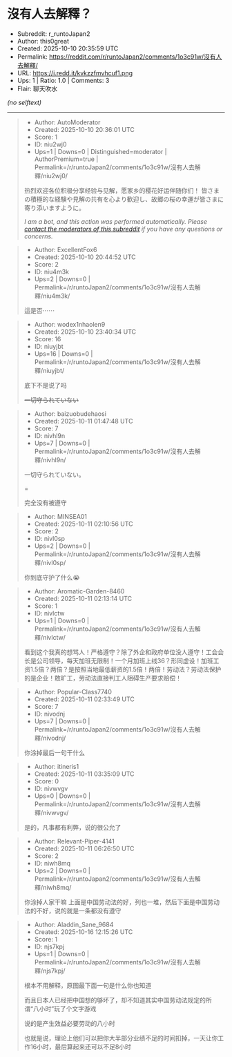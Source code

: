 # 沒有人去解釋？

- Subreddit: r_runtoJapan2
- Author: this0great
- Created: 2025-10-10 20:35:59 UTC
- Permalink: https://reddit.com/r/runtoJapan2/comments/1o3c91w/沒有人去解釋/
- URL: https://i.redd.it/kvkzzfmvhcuf1.png
- Ups: 1 | Ratio: 1.0 | Comments: 3
- Flair: 聊天吹水

_(no selftext)_

---

> - Author: AutoModerator
> - Created: 2025-10-10 20:36:01 UTC
> - Score: 1
> - ID: niu2wj0
> - Ups=1 | Downs=0 | Distinguished=moderator | AuthorPremium=true | Permalink=/r/runtoJapan2/comments/1o3c91w/沒有人去解釋/niu2wj0/
>
> 热烈欢迎各位积极分享经验与见解，愿家乡的樱花好运伴随你们！
> 皆さまの積極的な経験や見解の共有を心より歓迎し、故郷の桜の幸運が皆さまに寄り添いますように。
> 
> *I am a bot, and this action was performed automatically. Please [contact the moderators of this subreddit](/message/compose/?to=/r/runtoJapan2) if you have any questions or concerns.*

> - Author: ExcellentFox6
> - Created: 2025-10-10 20:44:52 UTC
> - Score: 2
> - ID: niu4m3k
> - Ups=2 | Downs=0 | Permalink=/r/runtoJapan2/comments/1o3c91w/沒有人去解釋/niu4m3k/
>
> 這是否⋯⋯

> - Author: wodex1nhaolen9
> - Created: 2025-10-10 23:40:34 UTC
> - Score: 16
> - ID: niuyjbt
> - Ups=16 | Downs=0 | Permalink=/r/runtoJapan2/comments/1o3c91w/沒有人去解釋/niuyjbt/
>
> 底下不是说了吗
> 
> ~~一切守られていない~~

> - Author: baizuobudehaosi
> - Created: 2025-10-11 01:47:48 UTC
> - Score: 7
> - ID: nivhl9n
> - Ups=7 | Downs=0 | Permalink=/r/runtoJapan2/comments/1o3c91w/沒有人去解釋/nivhl9n/
>
> 一切守られていない。
> 
> =
> 
> 完全没有被遵守

> - Author: MINSEA01
> - Created: 2025-10-11 02:10:56 UTC
> - Score: 2
> - ID: nivl0sp
> - Ups=2 | Downs=0 | Permalink=/r/runtoJapan2/comments/1o3c91w/沒有人去解釋/nivl0sp/
>
> 你到底守护了什么😭

> - Author: Aromatic-Garden-8460
> - Created: 2025-10-11 02:13:14 UTC
> - Score: 1
> - ID: nivlctw
> - Ups=1 | Downs=0 | Permalink=/r/runtoJapan2/comments/1o3c91w/沒有人去解釋/nivlctw/
>
> 看到这个我真的想骂人！严格遵守？除了外企和政府单位没人遵守！工会会长是公司领导，每天加班无限制！一个月加班上线36？形同虚设！加班工资1.5倍？两倍？是按照当地最低薪资的1.5倍！两倍！劳动法？劳动法保护的是企业！敢旷工，劳动法直接判工人阻碍生产要求赔偿！

> - Author: Popular-Class7740
> - Created: 2025-10-11 02:33:49 UTC
> - Score: 7
> - ID: nivodnj
> - Ups=7 | Downs=0 | Permalink=/r/runtoJapan2/comments/1o3c91w/沒有人去解釋/nivodnj/
>
> 你涂掉最后一句干什么

> - Author: itineris1
> - Created: 2025-10-11 03:35:09 UTC
> - Score: 0
> - ID: nivwvgv
> - Ups=0 | Downs=0 | Permalink=/r/runtoJapan2/comments/1o3c91w/沒有人去解釋/nivwvgv/
>
> 是的，凡事都有利弊，说的很公允了

> - Author: Relevant-Piper-4141
> - Created: 2025-10-11 06:26:50 UTC
> - Score: 2
> - ID: niwh8mq
> - Ups=2 | Downs=0 | Permalink=/r/runtoJapan2/comments/1o3c91w/沒有人去解釋/niwh8mq/
>
> 你涂掉人家干嘛 上面是中国劳动法的好，列也一堆，然后下面是中国劳动法的不好，说的就是一条都没有遵守

> - Author: Aladdin_Sane_9684
> - Created: 2025-10-16 12:15:26 UTC
> - Score: 1
> - ID: njs7kpj
> - Ups=1 | Downs=0 | Permalink=/r/runtoJapan2/comments/1o3c91w/沒有人去解釋/njs7kpj/
>
> 根本不用解释，原图最下面一句是什么你也知道
> 
> 而且日本人已经把中国想的够坏了，却不知道其实中国劳动法规定的所谓“八小时”玩了个文字游戏
> 
> 说的是产生效益必要劳动的八小时
> 
> 也就是说，理论上他们可以把你大半部分业绩不足的时间扣掉，一天让你工作16小时，最后算起来还可以不足8小时
